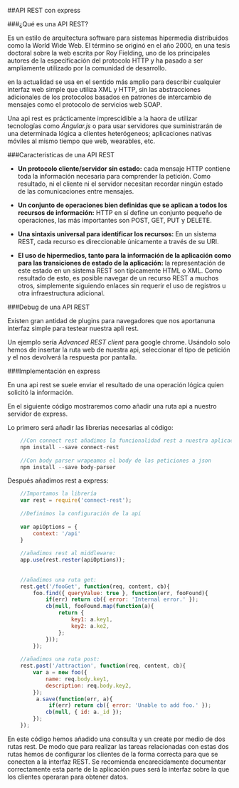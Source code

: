 ##API REST con express

###¿Qué es una API REST?

Es un estilo de arquitectura software para sistemas hipermedia distribuidos como la World Wide Web. El término se originó en el año 2000, en una tesis doctoral sobre la web escrita por Roy Fielding, uno de los principales autores de la especificación del protocolo HTTP y ha pasado a ser ampliamente utilizado por la comunidad de desarrollo.

en la actualidad se usa en el sentido más amplio para describir cualquier interfaz web simple que utiliza XML y HTTP, sin las abstracciones adicionales de los protocolos basados en patrones de intercambio de mensajes como el protocolo de servicios web SOAP.

Una api rest es prácticamente imprescidible a la haora de utilizar tecnologías como *Ángular.js* o para usar servidores que suministrarán de una determinada lógica a clientes heterógeneos; aplicaciones nativas móviles al mismo tiempo que web, wearables, etc.

###Caracteristicas de una API REST

* **Un protocolo cliente/servidor sin estado:** cada mensaje HTTP contiene toda la información necesaria para comprender la petición. Como resultado, ni el cliente ni el servidor necesitan recordar ningún estado de las comunicaciones entre mensajes. 

* **Un conjunto de operaciones bien definidas que se aplican a todos los recursos de información:** HTTP en sí define un conjunto pequeño de operaciones, las más importantes son POST, GET, PUT y DELETE.

* **Una sintaxis universal para identificar los recursos:** En un sistema REST, cada recurso es direccionable únicamente a través de su URI.


* **El uso de hipermedios, tanto para la información de la aplicación como para las transiciones de estado de la aplicación:** la representación de este estado en un sistema REST son típicamente HTML o XML. Como resultado de esto, es posible navegar de un recurso REST a muchos otros, simplemente siguiendo enlaces sin requerir el uso de registros u otra infraestructura adicional.



###Debug de una API REST

Existen gran antidad de plugins para navegadores que nos aportanuna interfaz simple para testear nuestra apli rest.

Un ejemplo sería *Advanced REST client* para google chrome. Usándolo solo hemos de insertar la ruta web de nuestra api, seleccionar el tipo de petición y el nos devolverá la respuesta por pantalla.

###Implementación en express

En una api rest se suele enviar el resultado de una operación lógica quien solicitó la información. 

En el siguiente código mostraremos como añadir una ruta api a nuestro servidor de express.

Lo primero será añadir las librerias necesarias al código:

```javascript
    //Con connect rest añadimos la funcionalidad rest a nuestra aplicación.
    npm install --save connect-rest
    
    //Con body parser wrapeamos el body de las peticiones a json
    npm install --save body-parser

```

    
Después añadimos rest a express:

```javascript
    //Importamos la librería
    var rest = require('connect-rest');
    
    //Definimos la configuración de la api
    
    var apiOptions = {
        context: '/api'
    }
    
    //añadimos rest al middleware:
    app.use(rest.rester(apiOptions));
    
    
    //añadimos una ruta get:
    rest.get('/fooGet', function(req, content, cb){
        foo.find({ queryValue: true }, function(err, fooFound){
            if(err) return cb({ error: 'Internal error.' });
            cb(null, fooFound.map(function(a){
                return {
                    key1: a.key1,
                    key2: a.ke2,
                };
            }));
        });
    
    //añadimos una ruta post:
    rest.post('/attraction', function(req, content, cb){
        var a = new foo({
            name: req.body.key1,
            description: req.body.key2,
        });
         a.save(function(err, a){
             if(err) return cb({ error: 'Unable to add foo.' });
            cb(null, { id: a._id });
        });
    });
```

En este código hemos añadido una consulta y un create por medio de dos rutas rest. De modo que para realizar las tareas relacionadas con estas dos rutas hemos de configurar los clientes de la forma correcta para que se conecten a la interfaz REST. Se recomienda encarecidamente documentar correctamente esta parte de la aplicación pues será la interfaz sobre la que los clientes operaran para obtener datos.

    
